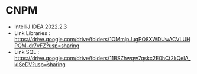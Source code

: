 # CNPM
- IntelliJ IDEA 2022.2.3
- Link Libraries : https://drive.google.com/drive/folders/1OMmlpJugPO8XWDUwACVLUHPQM-dr7vFZ?usp=sharing
- Link SQL : https://drive.google.com/drive/folders/11BSZhwqw7qskc2E0hCt2kQelA_kISeDV?usp=sharing
